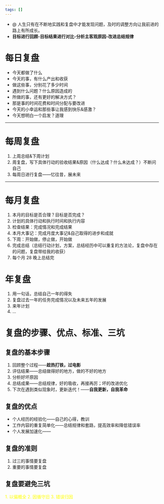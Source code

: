 ```yaml
---
tags: []
---
```

- @ 人生只有在不断地实践和复盘中才能发现问题，及时的调整方向让我前进的路上有所成长。
- **目标进行回顾-目标结果进行对比-分析主客观原因-改进总结规律**
# 每日复盘
- 今天都做了什么
- 今天的事，有什么产出和收获
- 做这些事，分别花了多少时间
- 遇到什么问题？什么原因造成的
- 所做的事，还有更好的解决方式？
- 那是事的时间花费和时间分配与要改进
- 今天的小幸运和那些事让我感到快乐&感激？
- 今天想明白一个启发？道理

---
# 每周复盘
1. 上周总结&下周计划
2. 周复盘，写下具体行动的验收结果&原因（什么达成？什么未达成？）不断问自己
3. 每周日进行复盘——忆往昔，展未来
---
# 每月复盘
1. 本月的目标是否合理？目标是否完成？
2. 计划的具体行动和执行时间和执行内容
3. 检查结果：完成情况和完成结果
4. 本月大事记：完成月度大事记&自己取得的进步和成就
5. 下周：开始做，停止做，开始做
6. 完成总结（总结行动计划，方案，总结经历中可以重复的方法论，复盘中存在的问题，复盘带给我的收获）
7. 每个月 28 晚上总结完
# 年复盘
1. 用一句话，总结自己一年的得失
2. 复盘过去一年的任务完成情况以及未来五年的发展
3. 来年计划
4. ...
# 复盘的步骤、优点、标准、三坑
## 复盘的基本步骤
1. 回顾整个过程——**趁热打铁，过电影**
2. 评估结果——总结做得好的地方，做的不好的地方
3. 分析好坏原因
4. 总结成果——总结规律，好的吸收，再接再厉；坏的改进优化
5. 下次在遇到类似现象时，更新迭代！——**自我更新，自我革命**
## 复盘的优点 
- 个人经历的经验化——自己的心得，教训
- 工作内容的重复简单化——总结规律和套路，提高效率和降低错误率
- 个人发展加速化——
## 复盘的准则
1. 过三的事情要复盘
2. 重要的事情要复盘
## 复盘要避免三坑
<font color="#ffff00">1. 以偏概全</font>
<font color="#ffff00">2. 因循守旧</font>
<font color="#ffff00">3. 错误归因</font>
